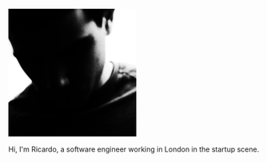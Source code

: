 ![Me](/static/img/avatar.png)

  Hi, I'm Ricardo, a software engineer working in London in the startup
scene.
